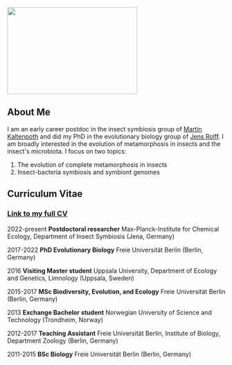 <img src="My_Pic.JPG" width="300" height="200">

## About Me

I am an early career postdoc in the insect symbiosis group of [Martin Kaltenpoth](https://www.mpg.de/14608616/chemical-ecology-kaltenpoth) and did my PhD in the evolutionary biology group of [Jens Rolff](https://www.bcp.fu-berlin.de/en/biologie/arbeitsgruppen/zoologie/ag_rolff/people/rolff/index.html).
I am broadly interested in the evolution of metamorphosis in insects and the insect's microbiota. I focus on two topics:
1. The evolution of complete metamorphosis in insects
2. Insect-bacteria symbiosis and symbiont genomes

## Curriculum Vitae

### **<a href="CM_CV_Dec21_2.html">Link to my full CV</a>**

2022-present
**Postdoctoral researcher** Max-Planck-Institute for Chemical Ecology, Department of Insect Symbiosis (Jena, Germany)

2017-2022
**PhD Evolutionary Biology** Freie Universität Berlin (Berlin, Germany)

2016
**Visiting Master student** Uppsala University, Department of Ecology and Genetics, Limnology (Uppsala, Sweden)

2015-2017
**MSc Biodiversity, Evolution, and Ecology** Freie Universität Berlin (Berlin, Germany)

2013
**Exchange Bachelor student** Norwegian University of Science and Technology (Trondheim, Norway)

2012-2017
**Teaching Assistant** Freie Universität Berlin, Institute of Biology, Department Zoology (Berlin, Germany)

2011-2015
**BSc Biology** Freie Universität Berlin (Berlin, Germany)
